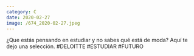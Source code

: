 ```yaml
--- 
category: C 
date: 2020-02-27 
image: /674_2020-02-27.jpeg 
--- 
```


¿Que estás pensando en estudiar y no sabes qué está de moda? Aquí te dejo una selección. #DELOITTE #ESTUDIAR #FUTURO